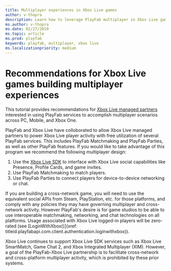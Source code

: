 ```yaml
---
title: Multiplayer experiences in Xbox Live games
author: v-thopra
description: Learn how to leverage PlayFab multiplayer in Xbox Live games.
ms.author: v-thopra
ms.date: 02/27/2019
ms.topic: article
ms.prod: playfab
keywords: playfab, multiplayer, xbox live
ms.localizationpriority: medium
---
```


# Recommendations for Xbox Live games building multiplayer experiences 

This tutorial provides recommendations for [Xbox Live managed partners](https://docs.microsoft.com/en-us/windows/uwp/xbox-live/get-started-with-partner/get-started-with-xbox-live-partner) interested in using PlayFab services to accomplish multiplayer scenarios across PC, Mobile, and Xbox One.

PlayFab and Xbox Live have colloborated to allow Xbox Live managed partners to power Xbox Live player activity with free utilization of several PlayFab services. This includes PlayFab Matchmaking and PlayFab Parties, as well as other PlayFab features<!-- (TBD link)-->. If you would like to take advantage of this program we recommend the following multiplayer design:

1. Use the [Xbox Live SDK](https://docs.microsoft.com/en-us/windows/uwp/xbox-live/developer-program-overview) to interface with Xbox Live social capabilities like Presence, Profile Cards, and game invites. 
2. Use PlayFab Matchmaking to match players.
3. Use PlayFab Parties to connect players for device-to-device networking or chat.

If you are building a cross-network game, you will need to use the equivalent social APIs from Steam, PlayStation, etc. for those platforms, and comply with any policies they may have governing multiplayer and cross-network activity. However PlayFab's desire is for game studios to be able to use interoperable matchmaking, networking, and chat technologies on all platforms. Usage associated with Xbox Live logged-in players will be zero-rated (see [LoginWithXbox()](xref:
titleid.playfabapi.com.client.authentication.loginwithxbox)).

Xbox Live continues to support Xbox Live SDK services such as Xbox Live SmartMatch, Game Chat 2, and Xbox Integrated Multiplayer (XIM). However, a goal of the PlayFab-Xbox Live partnership is to facilitate cross-network and cross-platform multiplayer activity, which is prohibited by these prior systems. 
